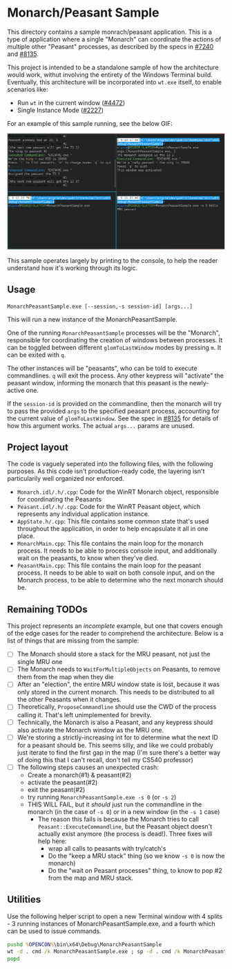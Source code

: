 # Monarch/Peasant Sample

This directory contains a sample monrach/peasant application. This is a type of
application where a single "Monarch" can coordinate the actions of multiple
other "Peasant" processes, as described by the specs in [#7240] and [#8135].

This project is intended to be a standalone sample of how the architecture would
work, withut involving the entirety of the Windows Terminal build. Eventually,
this architecture will be incorporated into `wt.exe` itself, to enable scenarios
like:
* Run `wt` in the current window ([#4472])
* Single Instance Mode ([#2227])

For an example of this sample running, see the below GIF:

![Gif of the MonarchPeasantSample](monarch-peasant-sample-000.gif)

This sample operates largely by printing to the console, to help the reader
understand how it's working through its logic.

## Usage

```
MonarchPeasantSample.exe [--session,-s session-id] [args...]
```

This will run a new instance of the MonarchPeasantSample.

One of the running `MonarchPeasantSample` processes will be the "Monarch",
responsible for coordinating the creation of windows between processes. It can
be toggled between different `glomToLastWindow` modes by pressing `m`. It can be
exited with `q`.

The other instances will be "peasants", who can be told to execute commandlines.
`q` will exit the process. Any other keypress will "activate" the peasant
window, informing the monarch that this peasant is the newly-active one.

If the `session-id` is provided on the commandline, then the monarch will try to
pass the provided `args` to the specified peasant process, accounting for the
current value of `glomToLastWindow`. See the spec in [#8135] for details of how
this argument works. The actual `args...` params are unused.

## Project layout

The code is vaguely seperated into the following files, with the following
purposes. As this code isn't production-ready code, the layering isn't
particularily well organized nor enforced.

* `Monarch.idl/.h/.cpp`: Code for the WinRT Monarch object, responsible for
  coordinating the Peasants
* `Peasant.idl/.h/.cpp`: Code for the WinRT Peasant object, which represents any
  individual application instance.
* `AppState.h/.cpp`: This file contains some common state that's used throughout
  the application, in order to help encapsulate it all in one place.
* `MonarchMain.cpp`: This file contains the main loop for the monarch process.
  It needs to be able to process console input, and additionally wait on the
  peasants, to know when they've died.
* `PeasantMain.cpp`: This file contains the main loop for the peasant process.
  It needs to be able to wait on both console input, and on the Monarch process,
  to be able to determine who the next monarch should be.

## Remaining TODOs

This project represents an _incomplete_ example, but one that covers enough of
the edge cases for the reader to comprehend the architecture. Below is a list of
things that are missing from the sample:

* [ ] The Monarch should store a stack for the MRU peasant, not just the single
  MRU one
* [ ] The Monarch needs to `WaitForMultipleObjects` on Peasants, to remove them
  from the map when they die
* [ ] After an "election", the entire MRU window state is lost, because it was
  only stored in the current monarch. This needs to be distributed to all the
  other Peasants when it changes.
* [ ] Theoretically, `ProposeCommandline` should use the CWD of the process
  calling it. That's left unimplemented for brevity.
* [ ] Technically, the Monarch is also a Peasant, and any keypress should also
  activate the Monarch window as the MRU one.
* [ ] We're storing a strictly-increasing int for to determine what the next ID
  for a peasant should be. This seems silly, and like we could probably just
  iterate to find the first gap in the map (I'm sure there's a better way of
  doing this that I can't recall, don't tell my CS540 professor)
* [ ] The following steps causes an unexpected crash:
    - Create a monarch(#1) & peasant(#2)
    - activate the peasant(#2)
    - exit the peasant(#2)
    - try running `MonarchPeasantSample.exe -s 0` (or `-s 2`)
    - THIS WILL FAIL, but it _should_ just run the commandline in the monarch
      (in the case of `-s 0`) or in a new window (in the `-s 1` case)
        - The reason this fails is because the Monarch tries to call
          `Peasant::ExecuteCommandline`, but the Peasant object doesn't actually
          exist anymore (the process is dead!). Three fixes will help here:
          - wrap all calls to peasants with try/catch's
          - Do the "keep a MRU stack" thing (so we know `-s 0` is now the monarch)
          - Do the "wait on Peasant processes" thing, to know to pop #2 from the
            map and MRU stack.

## Utilities

Use the following helper script to open a new Terminal window with 4 splits - 3
running instances of MonarchPeasantSample.exe, and a fourth which can be used to
issue commands.

```cmd
pushd %OPENCON%\bin\x64\Debug\MonarchPeasantSample
wt -d . cmd /k MonarchPeasantSample.exe ; sp -d . cmd /k MonarchPeasantSample.exe ; sp -d . cmd /k MonarchPeasantSample.exe ; sp -d .
popd

```

[#2227]: https://github.com/microsoft/terminal/issues/2227
[#4472]: https://github.com/microsoft/terminal/issues/4472
[#7240]: https://github.com/microsoft/terminal/pull/7240
[#8135]: https://github.com/microsoft/terminal/pull/8135

